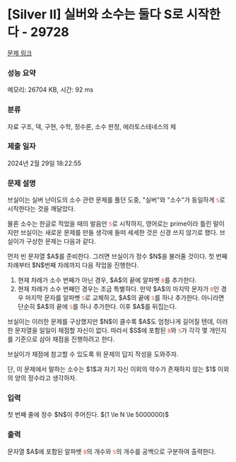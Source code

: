 # [Silver II] 실버와 소수는 둘다 S로 시작한다 - 29728 

[문제 링크](https://www.acmicpc.net/problem/29728) 

### 성능 요약

메모리: 26704 KB, 시간: 92 ms

### 분류

자료 구조, 덱, 구현, 수학, 정수론, 소수 판정, 에라토스테네스의 체

### 제출 일자

2024년 2월 29일 18:22:55

### 문제 설명

<p>브실이는 실버 난이도의 소수 관련 문제를 풀던 도중, "실버"와 "소수"가 동일하게 <span style="color:#e74c3c;"><code>S</code></span>로 시작한다는 것을 깨달았다.</p>

<p>물론 소수는 한글로 적었을 때의 발음만 <span style="color:#e74c3c;"><code>S</code></span>로 시작하지, 영어로는 prime이라 틀린 말이지만 브실이는 새로운 문제를 만들 생각에 들떠 세세한 것은 신경 쓰지 않기로 했다. 브실이가 구상한 문제는 다음과 같다.</p>

<p>먼저 빈 문자열 $A$를 준비한다. 그러면 브실이가 정수 $N$을 불러줄 것이다. 첫 번째 차례부터 $N$번째 차례까지 다음 작업을 진행한다.</p>

<ol>
	<li>현재 차례가 소수 번째가 아닌 경우, $A$의 끝에 알파벳 <span style="color:#e74c3c;"><code>B</code></span>를 추가한다.</li>
	<li>현재 차례가 소수 번째인 경우는 조금 특별하다. 만약 $A$의 마지막 문자가 <span style="color:#e74c3c;"><code>B</code></span>인 경우 마지막 문자를 알파벳 <span style="color:#e74c3c;"><code>S</code></span>로 교체하고, $A$의 끝에 <span style="color:#e74c3c;"><code>S</code></span>를 하나 추가한다. 아니라면 단순히 $A$의 끝에 <span style="color:#e74c3c;"><code>S</code></span>를 하나 추가한다. 이후 $A$를 뒤집는다.</li>
</ol>

<p>브실이는 이러한 문제를 구상했지만 $N$이 클수록 $A$도 엄청나게 길어질 텐데, 이러한 문자열을 일일이 채점할 자신이 없다. 따라서 $S$에 포함된 <span style="color:#e74c3c;"><code>B</code></span>와 <span style="color:#e74c3c;"><code>S</code></span>가 각각 몇 개인지를 기준으로 삼아 채점을 진행하려고 한다.</p>

<p>브실이가 채점에 참고할 수 있도록 위 문제의 답지 작성을 도와주자.</p>

<p>단, 이 문제에서 말하는 소수는 $1$과 자기 자신 이외의 약수가 존재하지 않는 $1$ 이외의 양의 정수라고 생각하자.</p>

### 입력 

 <p>첫 번째 줄에 정수 $N$이 주어진다. $(1 \le N \le 5000000)$</p>

### 출력 

 <p>문자열 $A$에 포함된 알파벳 <span style="color:#e74c3c;"><code>B</code></span>의 개수와 <span style="color:#e74c3c;"><code>S</code></span>의 개수를 공백으로 구분하여 출력한다.</p>

